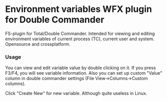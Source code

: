 # Environment variables WFX plugin for Double Commander

FS-plugin for Total/Double Commander. Intended for viewing and editing environment variables of current process (TC), current user and system.
Opensource and crossplatform.

### Usage

You can view and edit variable value by double clicking on it. If you press F3/F4, you will see variable information.
Also you can set up custom "Value" column in double commander settings (File View->Columns->Custom columns).

Click "Create New" for new variable. Although quite useless in Linux.